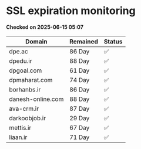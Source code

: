 # SSL expiration monitoring

**Checked on 2025-06-15 05:07**

| Domain | Remained | Status       |
|--------|----------|--------------|
| dpe.ac     | 86 Day   | ✅ |
| dpedu.ir     | 88 Day   | ✅ |
| dpgoal.com     | 61 Day   | ✅ |
| dpmaharat.com     | 74 Day   | ✅ |
| borhanbs.ir     | 86 Day   | ✅ |
| danesh-online.com     | 88 Day   | ✅ |
| ava-crm.ir     | 87 Day   | ✅ |
| darkoobjob.ir     | 29 Day   | ✅ |
| mettis.ir     | 67 Day   | ✅ |
| liaan.ir     | 71 Day   | ✅ |
